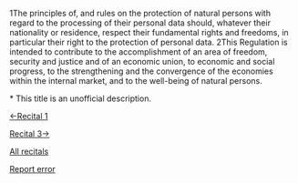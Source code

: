 
1The principles of, and rules on the protection of natural persons with regard to the processing of their personal data should, whatever their nationality or residence, respect their fundamental rights and freedoms, in particular their right to the protection of personal data. 2This Regulation is intended to contribute to the accomplishment of an area of freedom, security and justice and of an economic union, to economic and social progress, to the strengthening and the convergence of the economies within the internal market, and to the well-being of natural persons.


\* This title is an unofficial description.




[←Recital 1](https://gdpr-info.eu/recitals/no-1/ "1 - Data Protection as a Fundamental Right")


[Recital 3→](https://gdpr-info.eu/recitals/no-3/ "3 - Directive 95/46/EC Harmonisation")


[All recitals](https://gdpr-info.eu/recitals/)

[Report error](https://gdpr-info.eu/gf/?TB_iframe=true&height=306 "Your message")

